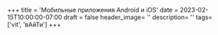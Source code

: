 +++
title = 'Мобильные приложения Android и iOS'
date = 2023-02-15T10:00:00-07:00
draft = false
header_image= ''
description= ''
tags= ['vit', 'вАйТи']
+++

